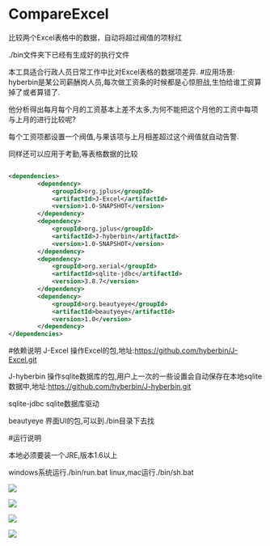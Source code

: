 # CompareExcel
比较两个Excel表格中的数据，自动将超过阀值的项标红

./bin文件夹下已经有生成好的执行文件

本工具适合行政人员日常工作中比对Excel表格的数据项差异.
#应用场景:
hyberbin是某公司薪酬岗人员,每次做工资条的时候都是心惊胆战,生怕给谁工资算掉了或者算错了.

他分析得出每月每个月的工资基本上差不太多,为何不能把这个月他的工资中每项与上月的进行比较呢?

每个工资项都设置一个阀值,与果该项与上月相差超过这个阀值就自动告警.


同样还可以应用于考勤,等表格数据的比较

```xml

<dependencies>
        <dependency>
            <groupId>org.jplus</groupId>
            <artifactId>J-Excel</artifactId>
            <version>1.0-SNAPSHOT</version>
        </dependency>
        <dependency>
            <groupId>org.jplus</groupId>
            <artifactId>J-hyberbin</artifactId>
            <version>1.0-SNAPSHOT</version>
        </dependency>
        <dependency>
            <groupId>org.xerial</groupId>
            <artifactId>sqlite-jdbc</artifactId>
            <version>3.8.7</version>
        </dependency>
        <dependency>
            <groupId>org.beautyeye</groupId>
            <artifactId>beautyeye</artifactId>
            <version>1.0</version>
        </dependency>
</dependencies>

```

#依赖说明
J-Excel 操作Excel的包,地址:https://github.com/hyberbin/J-Excel.git

J-hyberbin 操作sqlite数据库的包,用户上一次的一些设置会自动保存在本地sqlite数据中,地址:https://github.com/hyberbin/J-hyberbin.git

sqlite-jdbc sqlite数据库驱动

beautyeye 界面UI的包,可以到./bin目录下去找

#运行说明

本地必须要装一个JRE,版本1.6以上

windows系统运行./bin/run.bat
linux,mac运行./bin/sh.bat

![](https://raw.githubusercontent.com/hyberbin/CompareExcel/master/pic/1.png)

![](https://raw.githubusercontent.com/hyberbin/CompareExcel/master/pic/2.png)

![](https://raw.githubusercontent.com/hyberbin/CompareExcel/master/pic/3.png)

![](https://raw.githubusercontent.com/hyberbin/CompareExcel/master/pic/4.png)
